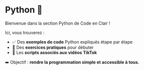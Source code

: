 # Python 🐍

Bienvenue dans la section Python de Code en Clair !

Ici, vous trouverez :
- ✅ Des **exemples de code** Python expliqués étape par étape
- 🎯 Des **exercices pratiques** pour débuter
- 🎥 Les **scripts associés aux vidéos TikTok**

➡️ Objectif : **rendre la programmation simple et accessible à tous.**
